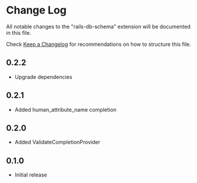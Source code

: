 # Change Log

All notable changes to the "rails-db-schema" extension will be documented in this file.

Check [Keep a Changelog](http://keepachangelog.com/) for recommendations on how to structure this file.

## 0.2.2

- Upgrade dependencies

## 0.2.1

- Added human_attribute_name completion

## 0.2.0

- Added ValidateCompletionProvider

## 0.1.0

- Initial release
